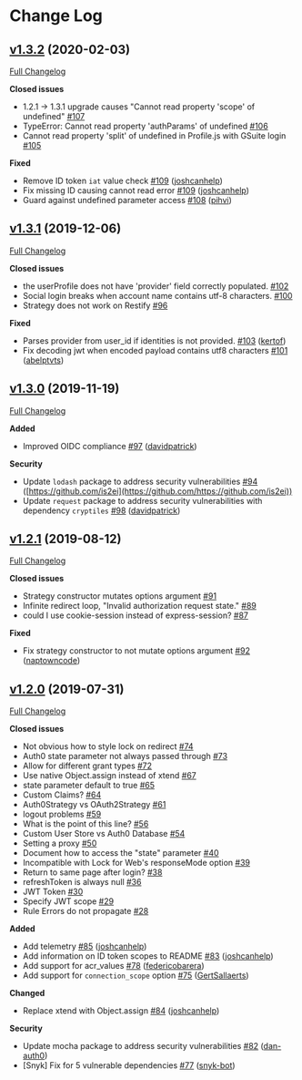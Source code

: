 # Change Log

## [v1.3.2](https://github.com/auth0/passport-auth0/tree/v1.3.1) (2020-02-03)
[Full Changelog](https://github.com/auth0/passport-auth0/compare/v1.3.1...v1.3.2)

**Closed issues**
- 1.2.1 -> 1.3.1 upgrade causes "Cannot read property 'scope' of undefined" [\#107](https://github.com/auth0/passport-auth0/issues/107)
- TypeError: Cannot read property 'authParams' of undefined [\#106](https://github.com/auth0/passport-auth0/issues/106)
- Cannot read property 'split' of undefined in Profile.js with GSuite login [\#105](https://github.com/auth0/passport-auth0/issues/105)

**Fixed**
- Remove ID token `iat` value check [\#109](https://github.com/auth0/passport-auth0/pull/114) ([joshcanhelp](https://github.com/joshcanhelp))
- Fix missing ID causing cannot read error [\#109](https://github.com/auth0/passport-auth0/pull/109) ([joshcanhelp](https://github.com/joshcanhelp))
- Guard against undefined parameter access [\#108](https://github.com/auth0/passport-auth0/pull/108) ([pihvi](https://github.com/pihvi))

## [v1.3.1](https://github.com/auth0/passport-auth0/tree/v1.3.1) (2019-12-06)
[Full Changelog](https://github.com/auth0/passport-auth0/compare/v1.3.0...v1.3.1)

**Closed issues**
- the userProfile does not have 'provider' field correctly populated. [\#102](https://github.com/auth0/passport-auth0/issues/102)
- Social login breaks when account name contains utf-8 characters. [\#100](https://github.com/auth0/passport-auth0/issues/100)
- Strategy does not work on Restify [\#96](https://github.com/auth0/passport-auth0/issues/96)

**Fixed**
- Parses provider from user_id if identities is not provided. [\#103](https://github.com/auth0/passport-auth0/pull/103) ([kertof](https://github.com/kertof))
- Fix decoding jwt when encoded payload contains utf8 characters [\#101](https://github.com/auth0/passport-auth0/pull/101) ([abelptvts](https://github.com/abelptvts))

## [v1.3.0](https://github.com/auth0/passport-auth0/tree/v1.3.0) (2019-11-19)
[Full Changelog](https://github.com/auth0/passport-auth0/compare/v1.2.1...v1.3.0)

**Added**
- Improved OIDC compliance [\#97](https://github.com/auth0/passport-auth0/pull/97) ([davidpatrick](https://github.com/davidpatrick))

**Security**
- Update `lodash` package to address security vulnerabilities [\#94](https://github.com/auth0/passport-auth0/pull/94) ([https://github.com/is2ei](https://github.com/https://github.com/is2ei))
- Update `request` package to address security vulnerabilities with dependency `cryptiles` [\#98](https://github.com/auth0/passport-auth0/pull/98) ([davidpatrick](https://github.com/davidpatrick))

## [v1.2.1](https://github.com/auth0/passport-auth0/tree/v1.2.1) (2019-08-12)
[Full Changelog](https://github.com/auth0/passport-auth0/compare/v1.2.0...v1.2.1)

**Closed issues**
- Strategy constructor mutates options argument [\#91](https://github.com/auth0/passport-auth0/issues/91)
- Infinite redirect loop, "Invalid authorization request state." [\#89](https://github.com/auth0/passport-auth0/issues/89)
- could I use cookie-session instead of express-session? [\#87](https://github.com/auth0/passport-auth0/issues/87)

**Fixed**
- Fix strategy constructor to not mutate options argument [\#92](https://github.com/auth0/passport-auth0/pull/92) ([naptowncode](https://github.com/naptowncode))

## [v1.2.0](https://github.com/auth0/passport-auth0/tree/v1.2.0) (2019-07-31)
[Full Changelog](https://github.com/auth0/passport-auth0/compare/v1.1.0...v1.2.0)

**Closed issues**
- Not obvious how to style lock on redirect [\#74](https://github.com/auth0/passport-auth0/issues/74)
- Auth0 state parameter not always passed through [\#73](https://github.com/auth0/passport-auth0/issues/73)
- Allow for different grant types [\#72](https://github.com/auth0/passport-auth0/issues/72)
- Use native Object.assign instead of xtend [\#67](https://github.com/auth0/passport-auth0/issues/67)
- state parameter default to true [\#65](https://github.com/auth0/passport-auth0/issues/65)
- Custom Claims? [\#64](https://github.com/auth0/passport-auth0/issues/64)
- Auth0Strategy vs OAuth2Strategy [\#61](https://github.com/auth0/passport-auth0/issues/61)
- logout problems [\#59](https://github.com/auth0/passport-auth0/issues/59)
- What is the point of this line? [\#56](https://github.com/auth0/passport-auth0/issues/56)
- Custom User Store vs Auth0 Database [\#54](https://github.com/auth0/passport-auth0/issues/54)
- Setting a proxy [\#50](https://github.com/auth0/passport-auth0/issues/50)
- Document how to access the "state" parameter [\#40](https://github.com/auth0/passport-auth0/issues/40)
- Incompatible with Lock for Web's responseMode option [\#39](https://github.com/auth0/passport-auth0/issues/39)
- Return to same page after login? [\#38](https://github.com/auth0/passport-auth0/issues/38)
- refreshToken is always null [\#36](https://github.com/auth0/passport-auth0/issues/36)
- JWT Token [\#30](https://github.com/auth0/passport-auth0/issues/30)
- Specify JWT scope [\#29](https://github.com/auth0/passport-auth0/issues/29)
- Rule Errors do not propagate  [\#28](https://github.com/auth0/passport-auth0/issues/28)

**Added**
- Add telemetry [\#85](https://github.com/auth0/passport-auth0/pull/85) ([joshcanhelp](https://github.com/joshcanhelp))
- Add information on ID token scopes to README [\#83](https://github.com/auth0/passport-auth0/pull/83) ([joshcanhelp](https://github.com/joshcanhelp))
- Add support for acr_values [\#78](https://github.com/auth0/passport-auth0/pull/78) ([federicobarera](https://github.com/federicobarera))
- Add support for `connection_scope` option [\#75](https://github.com/auth0/passport-auth0/pull/75) ([GertSallaerts](https://github.com/GertSallaerts))

**Changed**
- Replace xtend with Object.assign [\#84](https://github.com/auth0/passport-auth0/pull/84) ([joshcanhelp](https://github.com/joshcanhelp))

**Security**
- Update mocha package to address security vulnerabilities [\#82](https://github.com/auth0/passport-auth0/pull/82) ([dan-auth0](https://github.com/dan-auth0))
- [Snyk] Fix for 5 vulnerable dependencies [\#77](https://github.com/auth0/passport-auth0/pull/77) ([snyk-bot](https://github.com/snyk-bot))
